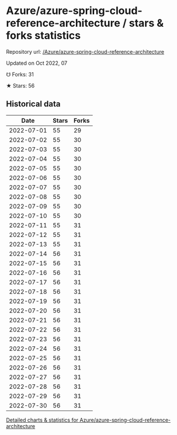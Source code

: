 # Azure/azure-spring-cloud-reference-architecture / stars & forks statistics

Repository url: [/Azure/azure-spring-cloud-reference-architecture](https://github.com/Azure/azure-spring-cloud-reference-architecture)

Updated on Oct 2022, 07

☋ Forks: 31

★ Stars: 56

## Historical data
| Date | Stars | Forks |
|------|-------|-------|
| 2022-07-01 | 55 | 29 | 
| 2022-07-02 | 55 | 30 | 
| 2022-07-03 | 55 | 30 | 
| 2022-07-04 | 55 | 30 | 
| 2022-07-05 | 55 | 30 | 
| 2022-07-06 | 55 | 30 | 
| 2022-07-07 | 55 | 30 | 
| 2022-07-08 | 55 | 30 | 
| 2022-07-09 | 55 | 30 | 
| 2022-07-10 | 55 | 30 | 
| 2022-07-11 | 55 | 31 | 
| 2022-07-12 | 55 | 31 | 
| 2022-07-13 | 55 | 31 | 
| 2022-07-14 | 56 | 31 | 
| 2022-07-15 | 56 | 31 | 
| 2022-07-16 | 56 | 31 | 
| 2022-07-17 | 56 | 31 | 
| 2022-07-18 | 56 | 31 | 
| 2022-07-19 | 56 | 31 | 
| 2022-07-20 | 56 | 31 | 
| 2022-07-21 | 56 | 31 | 
| 2022-07-22 | 56 | 31 | 
| 2022-07-23 | 56 | 31 | 
| 2022-07-24 | 56 | 31 | 
| 2022-07-25 | 56 | 31 | 
| 2022-07-26 | 56 | 31 | 
| 2022-07-27 | 56 | 31 | 
| 2022-07-28 | 56 | 31 | 
| 2022-07-29 | 56 | 31 | 
| 2022-07-30 | 56 | 31 | 


[Detailed charts & statistics for Azure/azure-spring-cloud-reference-architecture](https://reviewgithub.com/rep/Azure/azure-spring-cloud-reference-architecture)
